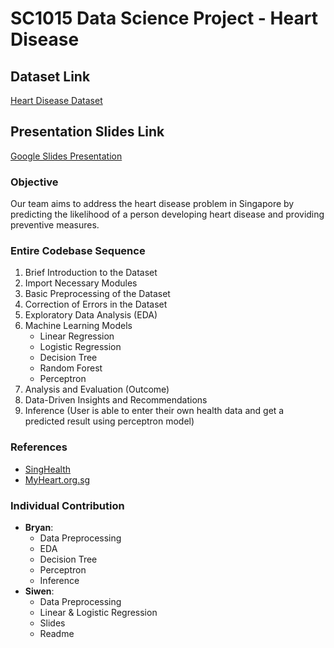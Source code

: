 # SC1015 Data Science Project - Heart Disease

## Dataset Link
[Heart Disease Dataset](https://www.kaggle.com/datasets/johnsmith88/heart-disease-dataset)

## Presentation Slides Link
[Google Slides Presentation](https://docs.google.com/presentation/d/1Ku_PUJqqGOFjxNU-jKybwTMmdZDY2e-y1vyrpaYHzBE/edit?usp=sharing)

### Objective
Our team aims to address the heart disease problem in Singapore by predicting the likelihood of a person developing heart disease and providing preventive measures.

### Entire Codebase Sequence
1. Brief Introduction to the Dataset
2. Import Necessary Modules
3. Basic Preprocessing of the Dataset
4. Correction of Errors in the Dataset
5. Exploratory Data Analysis (EDA)
6. Machine Learning Models
   - Linear Regression
   - Logistic Regression
   - Decision Tree
   - Random Forest
   - Perceptron
7. Analysis and Evaluation (Outcome)
8. Data-Driven Insights and Recommendations
9. Inference (User is able to enter their own health data and get a predicted result using perceptron model)

### References
- [SingHealth](https://www.singhealth.com.sg/patient-care/conditions-treatments/cardiovascular-disease)
- [MyHeart.org.sg](https://www.myheart.org.sg/health/heart-disease-statistics/)

### Individual Contribution
- **Bryan**:
  - Data Preprocessing
  - EDA
  - Decision Tree
  - Perceptron
  - Inference
- **Siwen**:
  - Data Preprocessing
  - Linear & Logistic Regression
  - Slides
  - Readme


